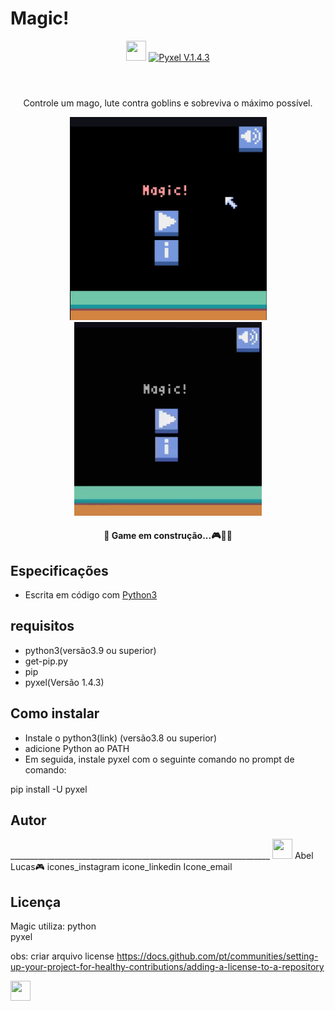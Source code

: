 # Magic!
<header>
    <img src="images/icon.ico" type="image/ico" width="32" height="32"/>
    <a href="https://pypi.org/project/pyxel/"><img src="https://img.shields.io/badge/Pyxel-v1.4.3-blue" alt="Pyxel V.1.4.3" style="max-width:100%;"></a>
</header>

<div align=center>
    <p>Controle um mago, lute contra goblins e sobreviva o máximo possível.</p>
    <img src="images/image1.png" type="image/png" width="315" heigth= "300" />
    <img src="images/Magic!.gif" type="image/gif" width="300" heigth= "310"/>
    <p><h4>🚧 Game em construção...🎮🚀🚧</h4></p>
</div>



<div>
    <p><h2>Especificações</h2></p>
        <ul>
            <li>Escrita em código com <a href="https://www.python.org" target="_blank">Python3</a></li>
        </ul>
    <p><h2>requisitos</h2></p>
        <ul>
            <li>python3(versão3.9 ou superior)</li>
            <li>get-pip.py</li>
            <li>pip</li>
            <li>pyxel(Versão 1.4.3)</li>
        </ul>

   <h2>Como instalar</h2>
        <ul>
            <li>Instale o python3(link) (versão3.8 ou superior)</li>
            <li>adicione Python ao PATH</li> 
            <li>Em seguida, instale pyxel com o seguinte comando no prompt de comando:</li>
        </ul>
            pip install -U pyxel

<div>
    <h2>Autor</h2> 
    _________________________________________________________________
    <img src="images/icon.ico" type="image/ico" width="32" height="32"/>
    Abel Lucas🎮
    icones_instagram icone_linkedin Icone_email
</div>



<h2>Licença</h2>



Magic utiliza:
   python  
   pyxel
  
obs: criar arquivo license
https://docs.github.com/pt/communities/setting-up-your-project-for-healthy-contributions/adding-a-license-to-a-repository
</div>
    
<footer>
    <div>
        <img src="https://cdn.jsdelivr.net/gh/devicons/devicon/icons/python/python-original.svg" width="32" height="32"/>
    </div>
<footer>
